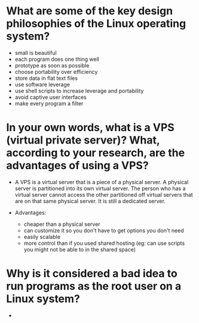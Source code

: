 # What are some of the key design philosophies of the Linux operating system?
  * small is beautiful
  * each program does one thing well
  * prototype as soon as possible
  * choose portability over efficiency
  * store data in flat text files
  * use software leverage
  * use shell scripts to increase leverage and portability
  * avoid captive user interfaces
  * make every program a filter

# In your own words, what is a VPS (virtual private server)? What, according to your research, are the advantages of using a VPS?
  * A VPS is a virtual server that is a piece of a physical server. A physical server is partitioned into its own virtual server. The person who has a virtual server cannot access the other partitioned off virtual servers that are on that same physical server. It is still a dedicated server.

  * Advantages:
    * cheaper than a physical server
    * can customize it so you don't have to get options you don't need
    * easily scalable
    * more control than if you used shared hosting (eg: can use scripts you might not be able to in the shared space)
    
# Why is it considered a bad idea to run programs as the root user on a Linux system?
  *
